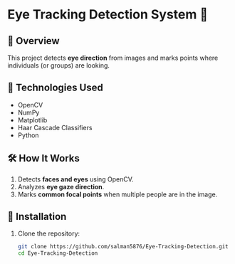 # Eye Tracking Detection System 👀  

## 📌 Overview  
This project detects **eye direction** from images and marks points where individuals (or groups) are looking.  

## 🔧 Technologies Used  
- OpenCV  
- NumPy  
- Matplotlib  
- Haar Cascade Classifiers  
- Python  

## 🛠 How It Works  
1. Detects **faces and eyes** using OpenCV.  
2. Analyzes **eye gaze direction**.  
3. Marks **common focal points** when multiple people are in the image.  

## 🚀 Installation  
1. Clone the repository:  
   ```bash
   git clone https://github.com/salman5876/Eye-Tracking-Detection.git
   cd Eye-Tracking-Detection
